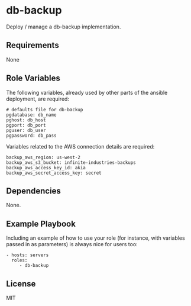db-backup
=========

Deploy / manage a db-backup implementation.

Requirements
------------

None

Role Variables
--------------

The following variables, already used by other parts of the ansible deployment, are required:

```
# defaults file for db-backup
pgdatabase: db_name
pghost: db_host
pgport: db_port
pguser: db_user
pgpassword: db_pass
```

Variables related to the AWS connection details are required:
```
backup_aws_region: us-west-2
backup_aws_s3_bucket: infinite-industries-backups
backup_aws_access_key_id: akia
backup_aws_secret_access_key: secret
```

Dependencies
------------

None.

Example Playbook
----------------

Including an example of how to use your role (for instance, with variables passed in as parameters) is always nice for users too:

    - hosts: servers
      roles:
         - db-backup

License
-------

MIT
